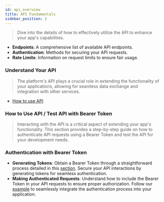 ```yaml
---
id: api_overview
title: API Fundamentals
sidebar_position: 2
---
```


> Dive into the details of how to effectively utilize the API to enhance your app's capabilities.

- **Endpoints**: A comprehensive list of available API endpoints.
- **Authentication**: Methods for securing your API requests.
- **Rate Limits**: Information on request limits to ensure fair usage.

### Understand Your API

> The platform's API plays a crucial role in extending the functionality of your applications, allowing for seamless data exchange and integration with other services.

- [How to use API](../User%20Guide/api-testing.md)

### How to Use API / Test API with Bearer Token

> Interacting with the API is a critical aspect of extending your app's functionality. This section provides a step-by-step guide on how to authenticate API requests using a Bearer Token and test the API for your development needs.

### Authentication with Bearer Token

- **Generating Tokens**: Obtain a Bearer Token through a straightforward process detailed in this [section](../User%20Guide/api-testing.md#how-to-generate-a-token). Secure your API interactions by generating tokens for seamless authentication.
- **Making Authenticated Requests**: Understand how to include the Bearer Token in your API requests to ensure proper authorization. Follow our [example](../User%20Guide/api-testing.md) to seamlessly integrate the authentication process into your application.

<!-- ### Testing the API:

> Before integrating the API into your application, it's crucial to test its functionality. This section guides you through the process of testing API requests . recommending tools like Apache JMeter, and providing sample requests to help you get started quickly.

- **API Testing Tools:**

  - Explore our recommended tools for testing API requests, ensuring a smooth development and integration process.

- **Sample Requests**:
  - Accelerate your learning curve by reviewing examples of common API requests. These samples serve as a foundation for fetching data, updating records, and integrating external services into your application. -->
